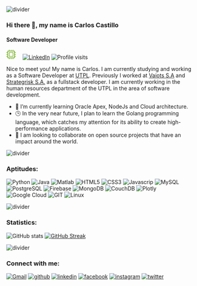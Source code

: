 ![divider](https://user-images.githubusercontent.com/38107722/137821462-186b7b20-d192-4097-b8b5-8a7e60ec52d0.jpg)

### Hi there 👋, my name is Carlos Castillo
#### Software Developer
<a href='https://docs.github.com/en/developers'><img src='https://raw.githubusercontent.com/acervenky/animated-github-badges/master/assets/devbadge.gif' width='25' height='25'></a> 
[![LinkedIn](https://img.shields.io/badge/LinkedIn-0a66c2?logo=linkedin)](https://www.linkedin.com/in/carlos-castillo-10/)
![Profile visits](https://komarev.com/ghpvc/?username=CarlosCastillo10&color=red)

Nice to meet you! My name is Carlos. I am currently studying and working as a Software Developer at [UTPL](https://www.utpl.edu.ec/). Previously I worked at [Vaiots S.A](https://www.linkedin.com/company/vaiots/) and [Strategrisk S.A.](http://strategiafinanciera.com/) as a fullstack developer. I am currently working in the human resources department of the UTPL in the area of ​​software development.
 
- 🌱 I’m currently learning Oracle Apex, NodeJs and Cloud architecture. 
- &#128338; In the very near future, I plan to learn the Golang programming language, which catches my attention for its ability to create high-performance applications.
- 👯 I am looking to collaborate on open source projects that have an impact around the world.

![divider](https://user-images.githubusercontent.com/38107722/137821413-1150bf5f-ebf7-4460-b509-c622127ef725.jpg)

### Aptitudes:
<img src='https://cdn.worldvectorlogo.com/logos/python-5.svg' alt='Python' title='Python' height='40'> <img src='https://cdn.worldvectorlogo.com/logos/java-4.svg' alt='Java' title='Java' height='40'>  <img src='https://upload.wikimedia.org/wikipedia/commons/thumb/2/21/Matlab_Logo.png/667px-Matlab_Logo.png' alt='Matlab' title='Matlab' height='40'>  <img src='https://cdn.worldvectorlogo.com/logos/html-1.svg' alt='HTML5' title='HTML5' height='40'>  <img src='https://tecfa.unige.ch/perso/mafritz/teaching/slides/assets/images/css3-logo.svg' alt='CSS3' title='CSS3' height='40'> <img src='https://cdn.worldvectorlogo.com/logos/javascript-1.svg' alt='Javascrip' title='Javascript' height='40'>  <img src='https://download.logo.wine/logo/MySQL/MySQL-Logo.wine.png' alt='MySQL' title='MySQL' height='40'>  <img src='https://cdn.worldvectorlogo.com/logos/postgresql.svg' alt='PostgreSQL' title='PostgreSQL' height='40'>  <img src='https://cdn.worldvectorlogo.com/logos/firebase-1.svg' alt='Firebase' title='Firebase' height='40'>  <img src='https://cdn.worldvectorlogo.com/logos/mongodb-icon-1.svg' alt='MongoDB' title='MongoDB' height='40'> <img src='https://cdn.worldvectorlogo.com/logos/couchdb-2.svg' alt='CouchDB' title='CouchDB' height='40'>  <img src='https://plotly-marketing-website.cdn.prismic.io/plotly-marketing-website/948b6663-9429-4bd6-a4cc-cb33231d4532_logo-plotly.svg' alt='Plotly'  title='Plotly' height='40'>  <img src='https://cdn.worldvectorlogo.com/logos/google-cloud-1.svg' alt='Google Cloud' title='Google Cloud' height='40'>  <img src='https://cdn.worldvectorlogo.com/logos/git-icon.svg' alt='GIT' title='GIT' height='40'>  <img src='https://upload.wikimedia.org/wikipedia/commons/thumb/3/35/Tux.svg/1200px-Tux.svg.png' alt='Linux' title='Linux' height='40'>



![divider](https://user-images.githubusercontent.com/38107722/137821413-1150bf5f-ebf7-4460-b509-c622127ef725.jpg)

### Statistics:

![GitHub stats](https://github-readme-stats.vercel.app/api?username=CarlosCastillo10&count_private=true&show_icons=true&theme=calm)  [![GitHub Streak](https://github-readme-streak-stats.herokuapp.com?user=CarlosCastillo10&theme=calm&hide_border=true&date_format=M%20j%5B%2C%20Y%5D)](https://git.io/streak-stats)  

![divider](https://user-images.githubusercontent.com/38107722/137821413-1150bf5f-ebf7-4460-b509-c622127ef725.jpg)

### Connect with me:
[<img src='https://cdn.worldvectorlogo.com/logos/gmail-icon-1.svg' alt='Gmail' height='25'>](mailto:carloscastillo090916@gmail.com) [<img src='https://iconsplace.com/wp-content/uploads/_icons/800080/256/png/github-icon-13-256.png' alt='github' height='25'>](https://github.com/CarlosCastillo10)  [<img src='https://cdn.worldvectorlogo.com/logos/linkedin-icon.svg' alt='linkedin' height='25'>](https://www.linkedin.com/in/carlos-castillo-10/)  [<img src='https://upload.wikimedia.org/wikipedia/commons/5/51/Facebook_f_logo_%282019%29.svg' alt='facebook' height='25'>](https://www.facebook.com/CarlosCastillo0)  [<img src='https://cdn.worldvectorlogo.com/logos/instagram-2-1.svg' alt='instagram' height='25'>](https://www.instagram.com/carloscasti10/)  [<img src='https://cdn.worldvectorlogo.com/logos/twitter-6.svg' alt='twitter' height='25'>](https://twitter.com/CCastillo2407)  
